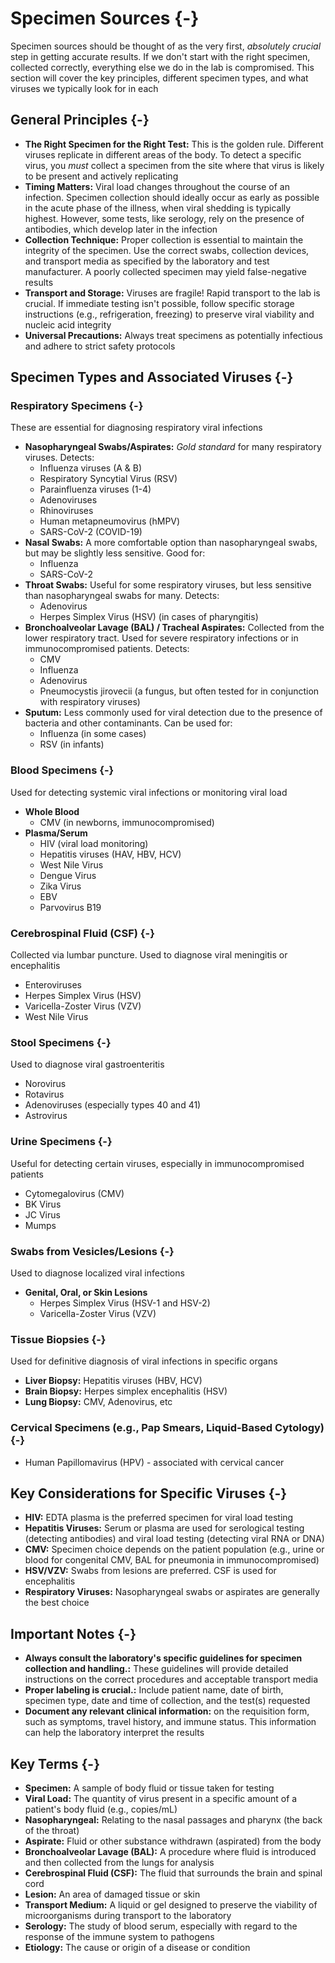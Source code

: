 # Specimen Sources {-}

Specimen sources should be thought of as the very first, *absolutely crucial* step in getting accurate results. If we don't start with the right specimen, collected correctly, everything else we do in the lab is compromised. This section will cover the key principles, different specimen types, and what viruses we typically look for in each

##  **General Principles** {-}

*   **The Right Specimen for the Right Test:** This is the golden rule. Different viruses replicate in different areas of the body. To detect a specific virus, you *must* collect a specimen from the site where that virus is likely to be present and actively replicating
*   **Timing Matters:** Viral load changes throughout the course of an infection. Specimen collection should ideally occur as early as possible in the acute phase of the illness, when viral shedding is typically highest. However, some tests, like serology, rely on the presence of antibodies, which develop later in the infection
*   **Collection Technique:** Proper collection is essential to maintain the integrity of the specimen. Use the correct swabs, collection devices, and transport media as specified by the laboratory and test manufacturer. A poorly collected specimen may yield false-negative results
*   **Transport and Storage:** Viruses are fragile! Rapid transport to the lab is crucial. If immediate testing isn't possible, follow specific storage instructions (e.g., refrigeration, freezing) to preserve viral viability and nucleic acid integrity
*   **Universal Precautions:** Always treat specimens as potentially infectious and adhere to strict safety protocols

##  **Specimen Types and Associated Viruses** {-}

### **Respiratory Specimens** {-}

These are essential for diagnosing respiratory viral infections

*   **Nasopharyngeal Swabs/Aspirates:** *Gold standard* for many respiratory viruses. Detects:
    *   Influenza viruses (A & B)
    *   Respiratory Syncytial Virus (RSV)
    *   Parainfluenza viruses (1-4)
    *   Adenoviruses
    *   Rhinoviruses
    *   Human metapneumovirus (hMPV)
    *   SARS-CoV-2 (COVID-19)
*   **Nasal Swabs:** A more comfortable option than nasopharyngeal swabs, but may be slightly less sensitive. Good for:
    *   Influenza
    *   SARS-CoV-2
*   **Throat Swabs:** Useful for some respiratory viruses, but less sensitive than nasopharyngeal swabs for many. Detects:
    *   Adenovirus
    *   Herpes Simplex Virus (HSV) (in cases of pharyngitis)
*   **Bronchoalveolar Lavage (BAL) / Tracheal Aspirates:** Collected from the lower respiratory tract. Used for severe respiratory infections or in immunocompromised patients. Detects:
    *   CMV
    *   Influenza
    *   Adenovirus
    *   Pneumocystis jirovecii (a fungus, but often tested for in conjunction with respiratory viruses)
*   **Sputum:** Less commonly used for viral detection due to the presence of bacteria and other contaminants. Can be used for:
    *   Influenza (in some cases)
    *   RSV (in infants)

### **Blood Specimens** {-}

Used for detecting systemic viral infections or monitoring viral load
*   **Whole Blood**
    *   CMV (in newborns, immunocompromised)
*   **Plasma/Serum**
    *   HIV (viral load monitoring)
    *   Hepatitis viruses (HAV, HBV, HCV)
    *   West Nile Virus
    *   Dengue Virus
    *   Zika Virus
    *   EBV
    *   Parvovirus B19

### **Cerebrospinal Fluid (CSF)** {-}

Collected via lumbar puncture. Used to diagnose viral meningitis or encephalitis
*   Enteroviruses
*   Herpes Simplex Virus (HSV)
*   Varicella-Zoster Virus (VZV)
*   West Nile Virus

### **Stool Specimens** {-}

Used to diagnose viral gastroenteritis
*   Norovirus
*   Rotavirus
*   Adenoviruses (especially types 40 and 41)
*   Astrovirus

### **Urine Specimens** {-}

Useful for detecting certain viruses, especially in immunocompromised patients
*   Cytomegalovirus (CMV)
*   BK Virus
*   JC Virus
*   Mumps

### **Swabs from Vesicles/Lesions** {-}

Used to diagnose localized viral infections
*   **Genital, Oral, or Skin Lesions**
    *   Herpes Simplex Virus (HSV-1 and HSV-2)
    *   Varicella-Zoster Virus (VZV)

### **Tissue Biopsies** {-}

Used for definitive diagnosis of viral infections in specific organs
*   **Liver Biopsy:** Hepatitis viruses (HBV, HCV)
*   **Brain Biopsy:** Herpes simplex encephalitis (HSV)
*   **Lung Biopsy:** CMV, Adenovirus, etc

### **Cervical Specimens (e.g., Pap Smears, Liquid-Based Cytology)** {-}
*   Human Papillomavirus (HPV) - associated with cervical cancer

##  **Key Considerations for Specific Viruses** {-}

*   **HIV:** EDTA plasma is the preferred specimen for viral load testing
*   **Hepatitis Viruses:** Serum or plasma are used for serological testing (detecting antibodies) and viral load testing (detecting viral RNA or DNA)
*   **CMV:** Specimen choice depends on the patient population (e.g., urine or blood for congenital CMV, BAL for pneumonia in immunocompromised)
*   **HSV/VZV:** Swabs from lesions are preferred. CSF is used for encephalitis
*   **Respiratory Viruses:** Nasopharyngeal swabs or aspirates are generally the best choice

##  **Important Notes** {-}

*   **Always consult the laboratory's specific guidelines for specimen collection and handling.:** These guidelines will provide detailed instructions on the correct procedures and acceptable transport media
*   **Proper labeling is crucial.:** Include patient name, date of birth, specimen type, date and time of collection, and the test(s) requested
*   **Document any relevant clinical information:** on the requisition form, such as symptoms, travel history, and immune status. This information can help the laboratory interpret the results

##  **Key Terms** {-}

*   **Specimen:** A sample of body fluid or tissue taken for testing
*   **Viral Load:** The quantity of virus present in a specific amount of a patient's body fluid (e.g., copies/mL)
*   **Nasopharyngeal:** Relating to the nasal passages and pharynx (the back of the throat)
*   **Aspirate:** Fluid or other substance withdrawn (aspirated) from the body
*   **Bronchoalveolar Lavage (BAL):** A procedure where fluid is introduced and then collected from the lungs for analysis
*   **Cerebrospinal Fluid (CSF):** The fluid that surrounds the brain and spinal cord
*   **Lesion:** An area of damaged tissue or skin
*   **Transport Medium:** A liquid or gel designed to preserve the viability of microorganisms during transport to the laboratory
*   **Serology:** The study of blood serum, especially with regard to the response of the immune system to pathogens
*   **Etiology:** The cause or origin of a disease or condition
